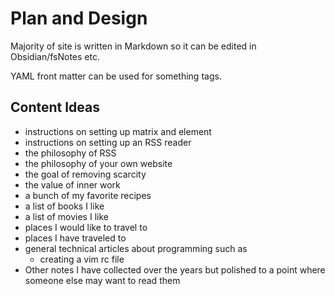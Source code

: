 # Plan and Design

Majority of site is written in Markdown so it can be edited in Obsidian/fsNotes etc.

YAML front matter can be used for something tags.





## Content Ideas

- instructions on setting up matrix and element
-  instructions on setting up an RSS reader
-  the philosophy of RSS
-  the philosophy of your own website 
- the goal of removing scarcity 
- the value of inner work 
- a bunch of my favorite recipes
-  a list of books I like 
- a list of movies I like 
- places I would like to travel to 
- places I have traveled to
- general technical articles about programming such as 
	- creating a vim rc file
- Other notes I have collected over the years but polished to a point where someone else may want to read them